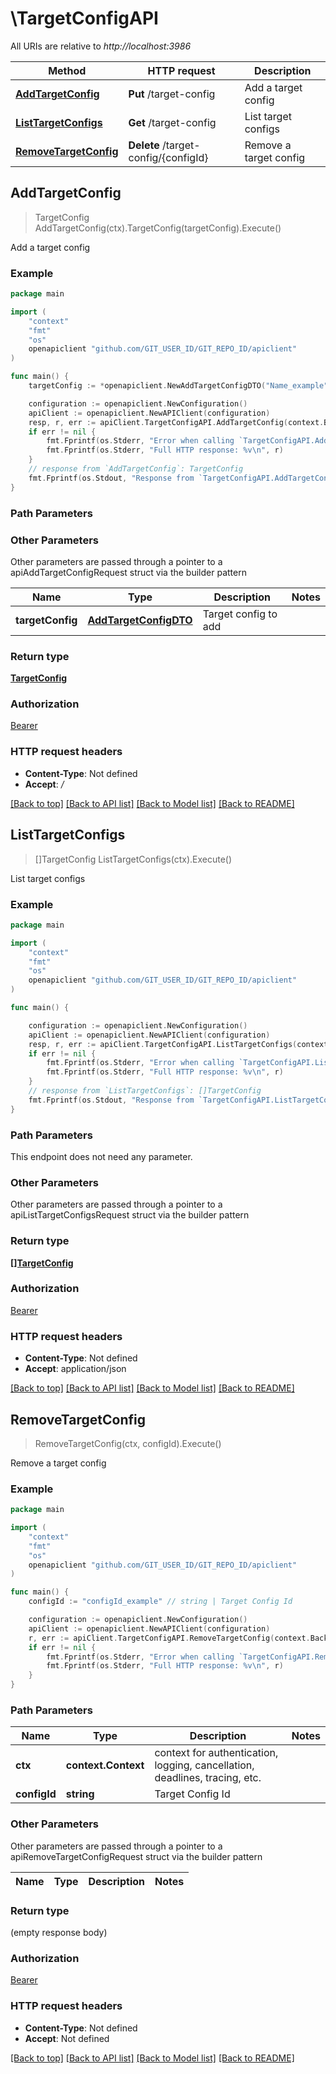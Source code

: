 # \TargetConfigAPI

All URIs are relative to *http://localhost:3986*

Method | HTTP request | Description
------------- | ------------- | -------------
[**AddTargetConfig**](TargetConfigAPI.md#AddTargetConfig) | **Put** /target-config | Add a target config
[**ListTargetConfigs**](TargetConfigAPI.md#ListTargetConfigs) | **Get** /target-config | List target configs
[**RemoveTargetConfig**](TargetConfigAPI.md#RemoveTargetConfig) | **Delete** /target-config/{configId} | Remove a target config



## AddTargetConfig

> TargetConfig AddTargetConfig(ctx).TargetConfig(targetConfig).Execute()

Add a target config



### Example

```go
package main

import (
	"context"
	"fmt"
	"os"
	openapiclient "github.com/GIT_USER_ID/GIT_REPO_ID/apiclient"
)

func main() {
	targetConfig := *openapiclient.NewAddTargetConfigDTO("Name_example", "Options_example", *openapiclient.NewTargetProviderInfo("Name_example", "Version_example")) // AddTargetConfigDTO | Target config to add

	configuration := openapiclient.NewConfiguration()
	apiClient := openapiclient.NewAPIClient(configuration)
	resp, r, err := apiClient.TargetConfigAPI.AddTargetConfig(context.Background()).TargetConfig(targetConfig).Execute()
	if err != nil {
		fmt.Fprintf(os.Stderr, "Error when calling `TargetConfigAPI.AddTargetConfig``: %v\n", err)
		fmt.Fprintf(os.Stderr, "Full HTTP response: %v\n", r)
	}
	// response from `AddTargetConfig`: TargetConfig
	fmt.Fprintf(os.Stdout, "Response from `TargetConfigAPI.AddTargetConfig`: %v\n", resp)
}
```

### Path Parameters



### Other Parameters

Other parameters are passed through a pointer to a apiAddTargetConfigRequest struct via the builder pattern


Name | Type | Description  | Notes
------------- | ------------- | ------------- | -------------
 **targetConfig** | [**AddTargetConfigDTO**](AddTargetConfigDTO.md) | Target config to add | 

### Return type

[**TargetConfig**](TargetConfig.md)

### Authorization

[Bearer](../README.md#Bearer)

### HTTP request headers

- **Content-Type**: Not defined
- **Accept**: */*

[[Back to top]](#) [[Back to API list]](../README.md#documentation-for-api-endpoints)
[[Back to Model list]](../README.md#documentation-for-models)
[[Back to README]](../README.md)


## ListTargetConfigs

> []TargetConfig ListTargetConfigs(ctx).Execute()

List target configs



### Example

```go
package main

import (
	"context"
	"fmt"
	"os"
	openapiclient "github.com/GIT_USER_ID/GIT_REPO_ID/apiclient"
)

func main() {

	configuration := openapiclient.NewConfiguration()
	apiClient := openapiclient.NewAPIClient(configuration)
	resp, r, err := apiClient.TargetConfigAPI.ListTargetConfigs(context.Background()).Execute()
	if err != nil {
		fmt.Fprintf(os.Stderr, "Error when calling `TargetConfigAPI.ListTargetConfigs``: %v\n", err)
		fmt.Fprintf(os.Stderr, "Full HTTP response: %v\n", r)
	}
	// response from `ListTargetConfigs`: []TargetConfig
	fmt.Fprintf(os.Stdout, "Response from `TargetConfigAPI.ListTargetConfigs`: %v\n", resp)
}
```

### Path Parameters

This endpoint does not need any parameter.

### Other Parameters

Other parameters are passed through a pointer to a apiListTargetConfigsRequest struct via the builder pattern


### Return type

[**[]TargetConfig**](TargetConfig.md)

### Authorization

[Bearer](../README.md#Bearer)

### HTTP request headers

- **Content-Type**: Not defined
- **Accept**: application/json

[[Back to top]](#) [[Back to API list]](../README.md#documentation-for-api-endpoints)
[[Back to Model list]](../README.md#documentation-for-models)
[[Back to README]](../README.md)


## RemoveTargetConfig

> RemoveTargetConfig(ctx, configId).Execute()

Remove a target config



### Example

```go
package main

import (
	"context"
	"fmt"
	"os"
	openapiclient "github.com/GIT_USER_ID/GIT_REPO_ID/apiclient"
)

func main() {
	configId := "configId_example" // string | Target Config Id

	configuration := openapiclient.NewConfiguration()
	apiClient := openapiclient.NewAPIClient(configuration)
	r, err := apiClient.TargetConfigAPI.RemoveTargetConfig(context.Background(), configId).Execute()
	if err != nil {
		fmt.Fprintf(os.Stderr, "Error when calling `TargetConfigAPI.RemoveTargetConfig``: %v\n", err)
		fmt.Fprintf(os.Stderr, "Full HTTP response: %v\n", r)
	}
}
```

### Path Parameters


Name | Type | Description  | Notes
------------- | ------------- | ------------- | -------------
**ctx** | **context.Context** | context for authentication, logging, cancellation, deadlines, tracing, etc.
**configId** | **string** | Target Config Id | 

### Other Parameters

Other parameters are passed through a pointer to a apiRemoveTargetConfigRequest struct via the builder pattern


Name | Type | Description  | Notes
------------- | ------------- | ------------- | -------------


### Return type

 (empty response body)

### Authorization

[Bearer](../README.md#Bearer)

### HTTP request headers

- **Content-Type**: Not defined
- **Accept**: Not defined

[[Back to top]](#) [[Back to API list]](../README.md#documentation-for-api-endpoints)
[[Back to Model list]](../README.md#documentation-for-models)
[[Back to README]](../README.md)

